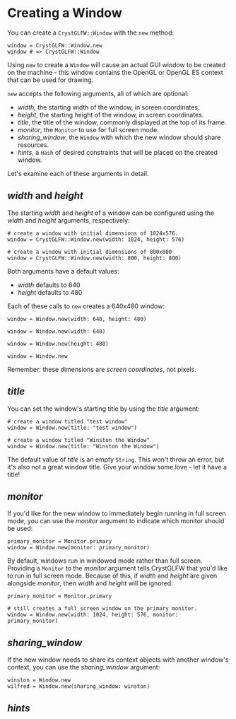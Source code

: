 # Creating a Window

You can create a `CrystGLFW::Window` with the `new` method:

```crystal
window = CrystGLFW::Window.new
window # => CrystGLFW::Window
```

Using `new` to create a `Window` will cause an actual GUI window to be created on the machine - this window contains the OpenGL or OpenGL ES context that can be used for drawing.

`new` accepts the following arguments, all of which are optional:
- *width*, the starting width of the window, in screen coordinates.
- *height*, the starting height of the window, in screen coordinates.
- *title*, the title of the window, commonly displayed at the top of its frame.
- *monitor*, the `Monitor` to use for full screen mode.
- *sharing_window*, the `Window` with which the new window should share resources.
- *hints*, a `Hash` of desired constraints that will be placed on the created window.

Let's examine each of these arguments in detail.

## *width* and *height*

The starting *width* and *height* of a window can be configured using the *width* and *height* arguments, respectively:

```crystal
# create a window with initial dimensions of 1024x576.
window = CrystGLFW::Window.new(width: 1024, height: 576)

# create a window with initial dimensions of 800x800
window = CrystGLFW::Window.new(width: 800, height: 800)
```

Both arguments have a default values:
- *width* defaults to 640
- *height* defaults to 480

Each of these calls to `new` creates a 640x480 window:

```crystal
window = Window.new(width: 640, height: 480)

window = Window.new(width: 640)

window = Window.new(height: 480)

window = Window.new
```
Remember: these dimensions are *screen coordinates*, not pixels.

## *title*

You can set the window's starting title by using the *title* argument:

```crystal
# create a window titled "test window"
window = Window.new(title: "test window")

# create a window titled "Winston the Window"
window = Window.new(title: "Winston the Window")
```
The default value of *title* is an empty `String`. This won't throw an error, but it's also not a great window title. Give your window some love - let it have a title!

## *monitor*

If you'd like for the new window to immediately begin running in full screen mode, you can use the *monitor* argument to indicate which monitor should be used:

```crystal
primary_monitor = Monitor.primary
window = Window.new(monitor: primary_monitor)
```
By default, windows run in windowed mode rather than full screen. Providing a `Monitor` to the *monitor* argument tells CrystGLFW that you'd like to run in full screen mode. Because of this, if *width* and *height* are given alongside *monitor*, then *width* and *height* will be ignored:

```crystal
primary_monitor = Monitor.primary

# still creates a full screen window on the primary monitor.
window = Window.new(width: 1024, height: 576, monitor: primary_monitor)
```

## *sharing_window*
If the new window needs to share its context objects with another window's context, you can use the *sharing_window* argument:

```crystal
winston = Window.new
wilfred = Window.new(sharing_window: winston)
```

## *hints*
